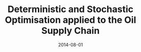 ---
title: 'Deterministic and Stochastic Optimisation applied to the Oil Supply Chain'
summary: '
- Funding organisation: National Council for Scientific and Technological Development, Brazil

- Funding period: Aug 2014 – Aug 2017

- Summary: Fabricio Oliveira acted as the Partner Investigator, coordinated by Prof. Silvio Hamacher (PUC-Rio)
'

tags:
  - previous
date: 2014-08-01
external_link: 
---